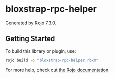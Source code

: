 # bloxstrap-rpc-helper

Generated by [Rojo](https://github.com/rojo-rbx/rojo) 7.3.0.

## Getting Started

To build this library or plugin, use:

```bash
rojo build -o "bloxstrap-rpc-helper.rbxm"
```

For more help, check out [the Rojo documentation](https://rojo.space/docs).
